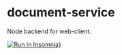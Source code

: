 # document-service

Node backend for web-client.

[![Run in Insomnia}](https://insomnia.rest/images/run.svg)](https://insomnia.rest/run/?label=Lexica%20Document%20Service&uri=https%3A%2F%2Fgitlab.com%2Fkdg-ti%2Fthe-lab%2Fteams%2Flexica%2Fdocument-service%2F-%2Fraw%2Fmain%2Flexica-rest.json)
